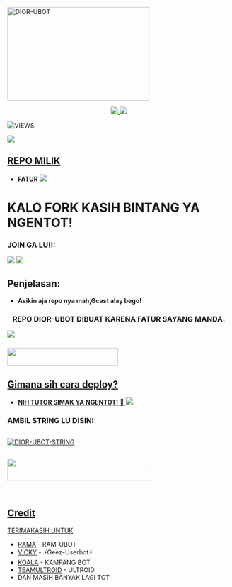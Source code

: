 <a href="https://www.instagram.com/fatur.285?r=nametag"><img src="https://telegra.ph/file/5e0c4d6ff521d55d164e7.jpg" width="320" height="211" alt="  DIOR-UBOT" /></a>

<p align="center">
  <a href="https://github.com/DIORrios285/DIOR-UBOT/fork">
    <img src="https://img.shields.io/github/forks/ramadhani892/RAM-UBOT?label=Fork&style=social">
    
  </a>
  <a href="https://github.com/DIORrios285/DIOR-UBOT">
    <img src="https://img.shields.io/github/stars/ramadhani892/RAM-UBOT?style=social">
  </a>
</p>  

![VIEWS](https://komarev.com/ghpvc/?username=ramadhani892)

<a href="https://t.me/diorspambot"><img src="https://img.shields.io/badge/KODE%20PENILAIAN-A+-blue.svg?style=for-the-badge&logo=Factor.">

## REPO MILIK
* **FATUR** 
[<img src="https://media.giphy.com/media/o97Wl6qaoJytXcppUj/giphy.gif">](https://t.me/maafgausahsokap)

  
  
  
  
# KALO FORK KASIH BINTANG YA NGENTOT!


### JOIN GA LU!!:

<a href="https://t.me/diorplayingwords"><img src="https://img.shields.io/badge/Channel%20SUKA%20SUKA%20DIOR-blue.svg?style=for-the-badge&logo=Telegram"></a>
<a href="https://t.me/MBsokin"><img src="https://img.shields.io/badge/Join-FAMILY%20M&B-blue.svg?style=for-the-badge&logo=Telegram"></a>

## Penjelasan:
* **Asikin aja repo nya mah,Gcast alay bego!** 

<h3 align="center">REPO DIOR-UBOT DIBUAT KARENA FATUR SAYANG MANDA.</h3>
<img src="https://telegra.ph/file/8733bf00b7bf85de6b97f.jpg">

### <a href="https://t.me/diorspambot"><img src="https://img.shields.io/badge/GROUP%20DIOR%20SPAM%20BOT-blue?style=flat&logo=Telegram" width="250" height="40.100" />


## Gimana sih cara deploy?


* **NIH TUTOR SIMAK YA NGENTOT!** 🔧
[<img src="https://media.giphy.com/media/XD4BoRtenzE1eTIHzZ/giphy.gif">](https://t.me/UserbotChannel/36)

### AMBIL STRING LU DISINI:

##
[![DIOR-UBOT-STRING](https://replit.com/badge/github/@DIORrios285/DIOR-UBOT)](https://replit.com/@DIORrios285/DIOR-UBOT-STRING)
##
<a href="https://heroku.com/deploy?template=https://github.com/DIORrios285/DIOR-UBOT.git"><img src="https://img.shields.io/badge/DEPLOY%20KE%20HEROKU%20YA%20KONTOL-green light?style=flat&logo=Heroku" width="325" height="50.100" />

<br>
</p>

## Credit
TERIMAKASIH UNTUK

*   [RAMA](https://github.com/ramadhani892/RAM-UBOT) - RAM-UBOT
*   [VICKY](https://t.me/vckyouubitch) - ⚡Geez-Userbot⚡
*   [KOALA](https://t.me/manusiarakitann) - KAMPANG BOT
*   [TEAMULTROID](https://github.com/TeamUltroid) - ULTROID
*    DAN MASIH BANYAK LAGI TOT

